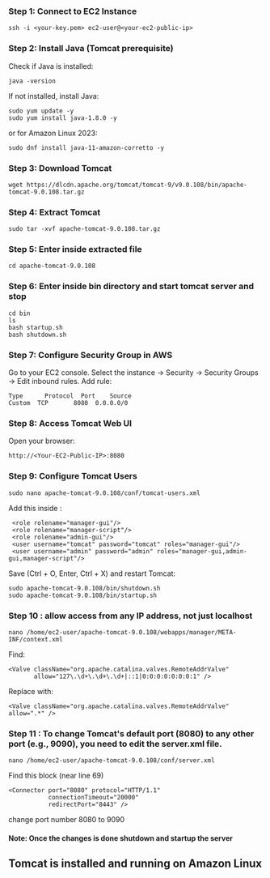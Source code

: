 ### Step 1: Connect to EC2 Instance
```
ssh -i <your-key.pem> ec2-user@<your-ec2-public-ip>
```
### Step 2: Install Java (Tomcat prerequisite)
Check if Java is installed:
```
java -version
```
If not installed, install Java:
```
sudo yum update -y
sudo yum install java-1.8.0 -y
```
or for Amazon Linux 2023:
```
sudo dnf install java-11-amazon-corretto -y
```
### Step 3: Download Tomcat
```
wget https://dlcdn.apache.org/tomcat/tomcat-9/v9.0.108/bin/apache-tomcat-9.0.108.tar.gz
```
### Step 4: Extract Tomcat
```
sudo tar -xvf apache-tomcat-9.0.108.tar.gz
```
### Step 5: Enter inside extracted file
```
cd apache-tomcat-9.0.108
```
### Step 6: Enter inside bin directory and start tomcat server and stop 
```
cd bin
ls
bash startup.sh
bash shutdown.sh
```
### Step 7: Configure Security Group in AWS
Go to your EC2 console.
Select the instance → Security → Security Groups → Edit inbound rules.
Add rule:
```
Type	  Protocol	Port	Source
Custom	TCP	      8080	0.0.0.0/0
```
### Step 8: Access Tomcat Web UI
Open your browser:
```
http://<Your-EC2-Public-IP>:8080
```
### Step 9: Configure Tomcat Users
```
sudo nano apache-tomcat-9.0.108/conf/tomcat-users.xml
```
Add this inside <tomcat-users>:
```
 <role rolename="manager-gui"/>
 <role rolename="manager-script"/>
 <role rolename="admin-gui"/>
 <user username="tomcat" password="tomcat" roles="manager-gui"/>
 <user username="admin" password="admin" roles="manager-gui,admin-gui,manager-script"/>
```
Save (Ctrl + O, Enter, Ctrl + X) and restart Tomcat:
```
sudo apache-tomcat-9.0.108/bin/shutdown.sh
sudo apache-tomcat-9.0.108/bin/startup.sh
```
### Step 10 : allow access from any IP address, not just localhost
```
nano /home/ec2-user/apache-tomcat-9.0.108/webapps/manager/META-INF/context.xml
```
Find:
```
<Valve className="org.apache.catalina.valves.RemoteAddrValve"
       allow="127\.\d+\.\d+\.\d+|::1|0:0:0:0:0:0:0:1" />
```
Replace with:
```
<Valve className="org.apache.catalina.valves.RemoteAddrValve" allow=".*" />
```

### Step 11 : To change Tomcat's default port (8080) to any other port (e.g., 9090), you need to edit the server.xml file.
```
nano /home/ec2-user/apache-tomcat-9.0.108/conf/server.xml
```
Find this block (near line 69)
```
<Connector port="8080" protocol="HTTP/1.1"
           connectionTimeout="20000"
           redirectPort="8443" />
```
change port number 8080 to 9090
#### Note: Once the changes is done shutdown and startup the server
## Tomcat is installed and running on Amazon Linux


